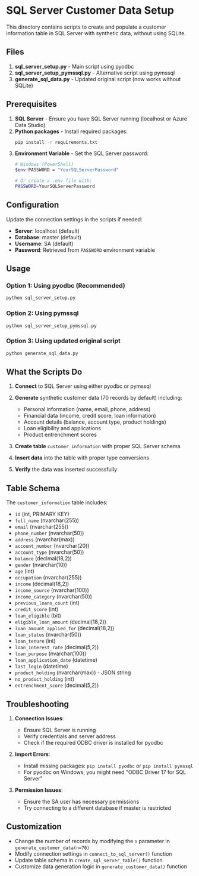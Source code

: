 # SQL Server Customer Data Setup

This directory contains scripts to create and populate a customer information table in SQL Server with synthetic data, without using SQLite.

## Files

1. **sql_server_setup.py** - Main script using pyodbc
2. **sql_server_setup_pymssql.py** - Alternative script using pymssql
3. **generate_sql_data.py** - Updated original script (now works without SQLite)

## Prerequisites

1. **SQL Server** - Ensure you have SQL Server running (localhost or Azure Data Studio)
2. **Python packages** - Install required packages:
   ```bash
   pip install -r requirements.txt
   ```
3. **Environment Variable** - Set the SQL Server password:
   ```bash
   # Windows (PowerShell)
   $env:PASSWORD = "YourSQLServerPassword"
   
   # Or create a .env file with:
   PASSWORD=YourSQLServerPassword
   ```

## Configuration

Update the connection settings in the scripts if needed:
- **Server**: localhost (default)
- **Database**: master (default)
- **Username**: SA (default)
- **Password**: Retrieved from `PASSWORD` environment variable

## Usage

### Option 1: Using pyodbc (Recommended)
```bash
python sql_server_setup.py
```

### Option 2: Using pymssql
```bash
python sql_server_setup_pymssql.py
```

### Option 3: Using updated original script
```bash
python generate_sql_data.py
```

## What the Scripts Do

1. **Connect** to SQL Server using either pyodbc or pymssql
2. **Generate** synthetic customer data (70 records by default) including:
   - Personal information (name, email, phone, address)
   - Financial data (income, credit score, loan information)
   - Account details (balance, account type, product holdings)
   - Loan eligibility and applications
   - Product entrenchment scores

3. **Create table** `customer_information` with proper SQL Server schema
4. **Insert data** into the table with proper type conversions
5. **Verify** the data was inserted successfully

## Table Schema

The `customer_information` table includes:
- `id` (int, PRIMARY KEY)
- `full_name` (nvarchar(255))
- `email` (nvarchar(255))
- `phone_number` (nvarchar(50))
- `address` (nvarchar(max))
- `account_number` (nvarchar(20))
- `account_type` (nvarchar(50))
- `balance` (decimal(18,2))
- `gender` (nvarchar(10))
- `age` (int)
- `occupation` (nvarchar(255))
- `income` (decimal(18,2))
- `income_source` (nvarchar(100))
- `income_category` (nvarchar(50))
- `previous_loans_count` (int)
- `credit_score` (int)
- `loan_eligible` (bit)
- `eligible_loan_amount` (decimal(18,2))
- `loan_amount_applied_for` (decimal(18,2))
- `loan_status` (nvarchar(50))
- `loan_tenure` (int)
- `loan_interest_rate` (decimal(5,2))
- `loan_purpose` (nvarchar(100))
- `loan_application_date` (datetime)
- `last_login` (datetime)
- `product_holding` (nvarchar(max)) - JSON string
- `no_product_holding` (int)
- `entrenchment_score` (decimal(5,2))

## Troubleshooting

1. **Connection Issues**: 
   - Ensure SQL Server is running
   - Verify credentials and server address
   - Check if the required ODBC driver is installed for pyodbc

2. **Import Errors**: 
   - Install missing packages: `pip install pyodbc` or `pip install pymssql`
   - For pyodbc on Windows, you might need "ODBC Driver 17 for SQL Server"

3. **Permission Issues**: 
   - Ensure the SA user has necessary permissions
   - Try connecting to a different database if master is restricted

## Customization

- Change the number of records by modifying the `n` parameter in `generate_customer_data(n=70)`
- Modify connection settings in `connect_to_sql_server()` function
- Update table schema in `create_sql_server_table()` function
- Customize data generation logic in `generate_customer_data()` function
